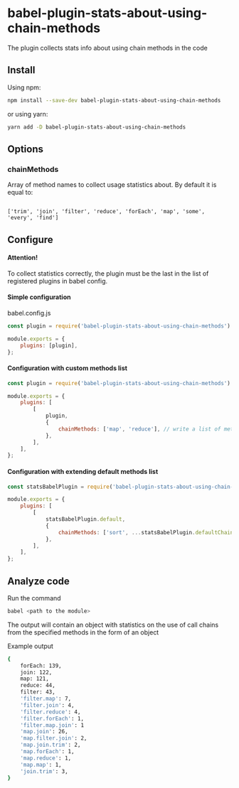 # babel-plugin-stats-about-using-chain-methods

The plugin collects stats info about using chain methods in the code

## Install

Using npm:

```sh
npm install --save-dev babel-plugin-stats-about-using-chain-methods
```

or using yarn:

```sh
yarn add -D babel-plugin-stats-about-using-chain-methods
```

## Options

### chainMethods

Array of method names to collect usage statistics about.
By default it is equal to:

```

['trim', 'join', 'filter', 'reduce', 'forEach', 'map', 'some', 'every', 'find']

```

## Configure

#### Attention!

To collect statistics correctly, the plugin must be the last in the list of registered plugins in babel config.

#### Simple configuration

babel.config.js

```js
const plugin = require('babel-plugin-stats-about-using-chain-methods').default;

module.exports = {
    plugins: [plugin],
};
```

#### Configuration with custom methods list

```js
const plugin = require('babel-plugin-stats-about-using-chain-methods').default;

module.exports = {
    plugins: [
        [
            plugin,
            {
                chainMethods: ['map', 'reduce'], // write a list of methods
            },
        ],
    ],
};
```

#### Configuration with extending default methods list

```js
const statsBabelPlugin = require('babel-plugin-stats-about-using-chain-methods');

module.exports = {
    plugins: [
        [
            statsBabelPlugin.default,
            {
                chainMethods: ['sort', ...statsBabelPlugin.defaultChainMethods],
            },
        ],
    ],
};
```

## Analyze code

Run the command

```sh
babel <path to the module>
```

The output will contain an object with statistics on the use of call chains from the specified methods in the form of an object

Example output

```sh
{
    forEach: 139,
    join: 122,
    map: 121,
    reduce: 44,
    filter: 43,
    'filter.map': 7,
    'filter.join': 4,
    'filter.reduce': 4,
    'filter.forEach': 1,
    'filter.map.join': 1
    'map.join': 26,
    'map.filter.join': 2,
    'map.join.trim': 2,
    'map.forEach': 1,
    'map.reduce': 1,
    'map.map': 1,
    'join.trim': 3,
}

```
